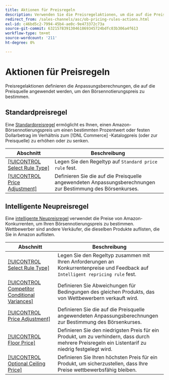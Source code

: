 ```yaml
---
title: Aktionen für Preisregeln
description: Verwenden Sie die Preisregelaktionen, um die auf die Preisquelle angewendeten Anpassungsberechnungen zur Bestimmung des Amazon-Börsennotierungspreises zu definieren.
redirect_from: /sales-channels/asc/ob-pricing-rules-actions.html
exl-id: c46bd5c2-7994-45b4-ae0c-9e473372c73a
source-git-commit: 632157839130461869345724bdfc03b306a4f613
workflow-type: tm+mt
source-wordcount: '211'
ht-degree: 0%

---
```


# Aktionen für Preisregeln

Preisregelaktionen definieren die Anpassungsberechnungen, die auf die Preisquelle angewendet werden, um den Börsennotierungspreis zu bestimmen.

## Standardpreisregel

Eine [Standardpreisregel](./standard-price-rules.md) ermöglicht es Ihnen, einen Amazon-Börsennotierungspreis um einen bestimmten Prozentwert oder festen Dollarbetrag im Verhältnis zum [!DNL Commerce] -Katalogpreis (oder zur Preisquelle) zu erhöhen oder zu senken.

| Abschnitt | Beschreibung |
|--- |--- |
| [[!UICONTROL Select Rule Type]](./standard-price-rules.md) | Legen Sie den Regeltyp auf `Standard price rule` fest. |
| [[!UICONTROL Price Adjustment]](./standard-price-rules.md) | Definieren Sie die auf die Preisquelle angewendeten Anpassungsberechnungen zur Bestimmung des Börsenkurses. |

## Intelligente Neupreisregel

Eine [intelligente Neupreisregel](./intelligent-repricing-rules.md) verwendet die Preise von Amazon-Konkurrenten, um Ihren Börsennotierungspreis zu bestimmen. Wettbewerber sind andere Verkäufer, die dieselben Produkte auflisten, die Sie in Amazon auflisten.

| Abschnitt | Beschreibung |
|--- |--- |
| [[!UICONTROL Select Rule Type]](./intelligent-repricing-rules.md) | Legen Sie den Regeltyp zusammen mit Ihren Anforderungen an Konkurrentenpreise und Feedback auf `Intelligent repricing rule` fest. |
| [[!UICONTROL Competitor Conditional Variances]](./competitor-conditional-variances.md) | Definieren Sie Abweichungen für Bedingungen des gleichen Produkts, das von Wettbewerbern verkauft wird. |
| [[!UICONTROL Price Adjustment]](./price-adjustment.md) | Definieren Sie die auf die Preisquelle angewendeten Anpassungsberechnungen zur Bestimmung des Börsenkurses. |
| [[!UICONTROL Floor Price]](./floor-price.md) | Definieren Sie den niedrigsten Preis für ein Produkt, um zu verhindern, dass durch mehrere Preisregeln ein Listentarif zu niedrig festgelegt wird. |
| [[!UICONTROL Optional Ceiling Price]](./optional-ceiling-price.md) | Definieren Sie Ihren höchsten Preis für ein Produkt, um sicherzustellen, dass Ihre Preise wettbewerbsfähig bleiben. |
